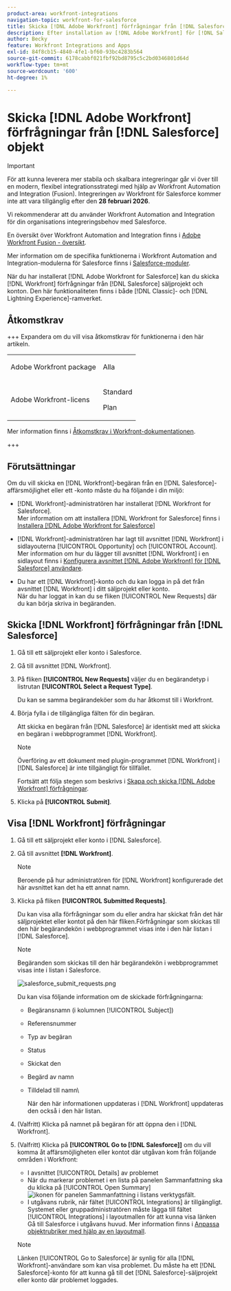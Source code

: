 ```yaml
---
product-area: workfront-integrations
navigation-topic: workfront-for-salesforce
title: Skicka [!DNL Adobe Workfront] förfrågningar från [!DNL Salesforce] objekt
description: Efter installation av [!DNL Adobe Workfront] för [!DNL Salesforce], you can submit [!DNL Workfront] förfrågningar från [!DNL Salesforce] säljprojekt och konton. Den här funktionaliteten finns både i Classic och Lightning Experience.
author: Becky
feature: Workfront Integrations and Apps
exl-id: 84f8cb15-4840-4fe1-bf60-93bc4283b564
source-git-commit: 6178cabbf021fbf92bd8795c5c2bd0346801d64d
workflow-type: tm+mt
source-wordcount: '600'
ht-degree: 1%

---
```


# Skicka [!DNL Adobe Workfront] förfrågningar från [!DNL Salesforce] objekt

>[!IMPORTANT]
>
>För att kunna leverera mer stabila och skalbara integreringar går vi över till en modern, flexibel integrationsstrategi med hjälp av Workfront Automation and Integration (Fusion). Integreringen av Workfront för Salesforce kommer inte att vara tillgänglig efter den **28 februari 2026**.
>
>Vi rekommenderar att du använder Workfront Automation and Integration för din organisations integreringsbehov med Salesforce.
>
>En översikt över Workfront Automation and Integration finns i [Adobe Workfront Fusion - översikt](https://experienceleague.adobe.com/en/docs/workfront-fusion/using/get-started-with-fusion/understand-workfront-fusion/workfront-fusion-overview).
>
>Mer information om de specifika funktionerna i Workfront Automation and Integration-modulerna för Salesforce finns i [Salesforce-moduler](https://experienceleague.adobe.com/en/docs/workfront-fusion/using/references/apps-and-their-modules/third-party-app-connectors/salesforce-modules).

När du har installerat [!DNL Adobe Workfront for Salesforce] kan du skicka [!DNL Workfront] förfrågningar från [!DNL Salesforce] säljprojekt och konton. Den här funktionaliteten finns i både [!DNL Classic]- och [!DNL Lightning Experience]-ramverket.

## Åtkomstkrav

+++ Expandera om du vill visa åtkomstkrav för funktionerna i den här artikeln.

<table style="table-layout:auto"> 
 <col> 
 <col> 
 <tbody> 
  <tr> 
   <td role="rowheader">Adobe Workfront package</td> 
   <td> <p>Alla</p> </td> 
  </tr> 
  <tr> 
   <td role="rowheader">Adobe Workfront-licens</td> 
   <td> <p>Standard</p>
   <p>Plan</p> </td> 
  </tr> 
 </tbody> 
</table>

Mer information finns i [Åtkomstkrav i Workfront-dokumentationen](/help/quicksilver/administration-and-setup/add-users/access-levels-and-object-permissions/access-level-requirements-in-documentation.md).

+++

## Förutsättningar

Om du vill skicka en [!DNL Workfront]-begäran från en [!DNL Salesforce]-affärsmöjlighet eller ett -konto måste du ha följande i din miljö:

* [!DNL Workfront]-administratören har installerat [!DNL Workfront for Salesforce].\
   Mer information om att installera [!DNL Workfront for Salesforce] finns i [Installera [!DNL Adobe Workfront for Salesforce]](../../workfront-integrations-and-apps/using-workfront-with-salesforce/install-workfront-for-salesforce.md)

* [!DNL Workfront]-administratören har lagt till avsnittet [!DNL Workfront] i sidlayouterna [!UICONTROL Opportunity] och [!UICONTROL Account].\
   Mer information om hur du lägger till avsnittet [!DNL Workfront] i en sidlayout finns i [Konfigurera avsnittet  [!DNL Adobe Workfront] för [!DNL Salesforce] användare](../../workfront-integrations-and-apps/using-workfront-with-salesforce/configure-wf-section-for-salesforce-users.md).

* Du har ett [!DNL Workfront]-konto och du kan logga in på det från avsnittet [!DNL Workfront] i ditt säljprojekt eller konto.\
   När du har loggat in kan du se fliken [!UICONTROL New Requests] där du kan börja skriva in begäranden.

## Skicka [!DNL Workfront] förfrågningar från [!DNL Salesforce]

1. Gå till ett säljprojekt eller konto i Salesforce.
1. Gå till avsnittet [!DNL Workfront].
1. På fliken **[!UICONTROL New Requests]** väljer du en begärandetyp i listrutan **[!UICONTROL Select a Request Type]**.

   Du kan se samma begärandeköer som du har åtkomst till i Workfront.

1. Börja fylla i de tillgängliga fälten för din begäran.

   Att skicka en begäran från [!DNL Salesforce] är identiskt med att skicka en begäran i webbprogrammet [!DNL Workfront].

   >[!NOTE]
   >
   >Överföring av ett dokument med plugin-programmet [!DNL Workfront] i [!DNL Salesforce] är inte tillgängligt för tillfället.

   Fortsätt att följa stegen som beskrivs i [Skapa och skicka [!DNL Adobe Workfront] förfrågningar](../../manage-work/requests/create-requests/create-submit-requests.md).

1. Klicka på **[!UICONTROL Submit]**.

## Visa [!DNL Workfront] förfrågningar

1. Gå till ett säljprojekt eller konto i [!DNL Salesforce].
1. Gå till avsnittet **[!DNL Workfront]**.

   >[!NOTE]
   >
   >Beroende på hur administratören för [!DNL Workfront] konfigurerade det här avsnittet kan det ha ett annat namn.

1. Klicka på fliken **[!UICONTROL Submitted Requests]**.  

   Du kan visa alla förfrågningar som du eller andra har skickat från det här säljprojektet eller kontot på den här fliken.Förfrågningar som skickas till den här begärandekön i webbprogrammet visas inte i den här listan i [!DNL Salesforce].

   >[!NOTE]
   >
   >Begäranden som skickas till den här begärandekön i webbprogrammet visas inte i listan i Salesforce.

   ![salesforce_submit_requests.png](assets/salesforce-submitted-requests-350x58.png)

   Du kan visa följande information om de skickade förfrågningarna:

   * Begäransnamn (i kolumnen [!UICONTROL Subject])
   * Referensnummer
   * Typ av begäran
   * Status
   * Skickat den
   * Begärd av namn
   * Tilldelad till namn\

     När den här informationen uppdateras i [!DNL Workfront] uppdateras den också i den här listan.

1. (Valfritt) Klicka på namnet på begäran för att öppna den i [!DNL Workfront].

1. (Valfritt) Klicka på **[!UICONTROL Go to [!DNL Salesforce]]** om du vill komma åt affärsmöjligheten eller kontot där utgåvan kom från följande områden i Workfront:

   * I avsnittet [!UICONTROL Details] av problemet
   * När du markerar problemet i en lista på panelen Sammanfattning ska du klicka på [!UICONTROL Open Summary] ![ikonen för panelen Sammanfattning](assets/summary-panel-icon.png) i listans verktygsfält.
   * I utgåvans rubrik, när fältet [!UICONTROL Integrations] är tillgängligt. Systemet eller gruppadministratören måste lägga till fältet [!UICONTROL Integrations] i layoutmallen för att kunna visa länken Gå till Salesforce i utgåvans huvud. Mer information finns i [Anpassa objektrubriker med hjälp av en layoutmall](../../administration-and-setup/customize-workfront/use-layout-templates/customize-object-headers.md).

   >[!NOTE]
   >
   >Länken [!UICONTROL Go to Salesforce] är synlig för alla [!DNL Workfront]-användare som kan visa problemet. Du måste ha ett [!DNL Salesforce]-konto för att kunna gå till det [!DNL Salesforce]-säljprojekt eller konto där problemet loggades.
